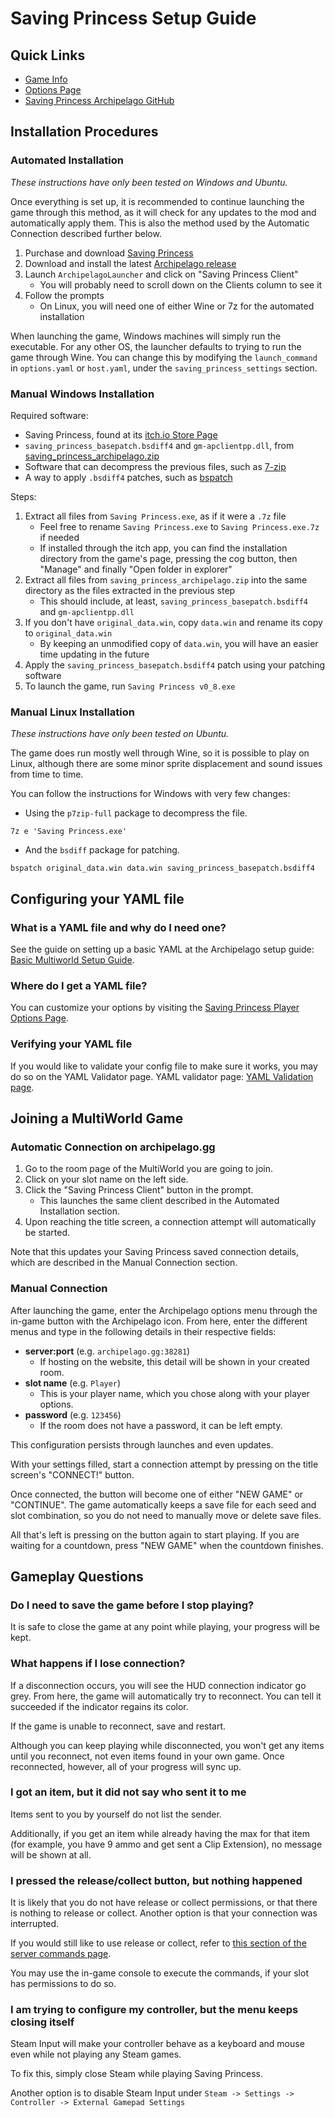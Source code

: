 # Saving Princess Setup Guide

## Quick Links
- [Game Info](/games/Saving%20Princess/info/en)
- [Options Page](/games/Saving%20Princess/player-options)
- [Saving Princess Archipelago GitHub](https://github.com/LeonarthCG/saving-princess-archipelago)

## Installation Procedures

### Automated Installation

*These instructions have only been tested on Windows and Ubuntu.*

Once everything is set up, it is recommended to continue launching the game through this method, as it will check for any updates to the mod and automatically apply them.
This is also the method used by the Automatic Connection described further below.

1. Purchase and download [Saving Princess](https://brainos.itch.io/savingprincess)
2. Download and install the latest [Archipelago release](https://github.com/ArchipelagoMW/Archipelago/releases/latest)
3. Launch `ArchipelagoLauncher` and click on "Saving Princess Client"
   * You will probably need to scroll down on the Clients column to see it
4. Follow the prompts
   * On Linux, you will need one of either Wine or 7z for the automated installation

When launching the game, Windows machines will simply run the executable. For any other OS, the launcher defaults to trying to run the game through Wine. You can change this by modifying the `launch_command` in `options.yaml` or `host.yaml`, under the `saving_princess_settings` section.

### Manual Windows Installation

Required software:
- Saving Princess, found at its [itch.io Store Page](https://brainos.itch.io/savingprincess)
- `saving_princess_basepatch.bsdiff4` and `gm-apclientpp.dll`, from [saving_princess_archipelago.zip](https://github.com/LeonarthCG/saving-princess-archipelago/releases/latest)
- Software that can decompress the previous files, such as [7-zip](https://www.7-zip.org/download.html)
- A way to apply `.bsdiff4` patches, such as [bspatch](https://www.romhacking.net/utilities/929/)

Steps:
1. Extract all files from `Saving Princess.exe`, as if it were a `.7z` file
   * Feel free to rename `Saving Princess.exe` to `Saving Princess.exe.7z` if needed
   * If installed through the itch app, you can find the installation directory from the game's page, pressing the cog button, then "Manage" and finally "Open folder in explorer"
2. Extract all files from `saving_princess_archipelago.zip` into the same directory as the files extracted in the previous step
   * This should include, at least, `saving_princess_basepatch.bsdiff4` and `gm-apclientpp.dll`
3. If you don't have `original_data.win`, copy `data.win` and rename its copy to `original_data.win`
   * By keeping an unmodified copy of `data.win`, you will have an easier time updating in the future
4. Apply the `saving_princess_basepatch.bsdiff4` patch using your patching software
5. To launch the game, run `Saving Princess v0_8.exe`

### Manual Linux Installation

*These instructions have only been tested on Ubuntu.*

The game does run mostly well through Wine, so it is possible to play on Linux, although there are some minor sprite displacement and sound issues from time to time.

You can follow the instructions for Windows with very few changes:

* Using the `p7zip-full` package to decompress the file.
```
7z e 'Saving Princess.exe'
```
* And the `bsdiff` package for patching.
```
bspatch original_data.win data.win saving_princess_basepatch.bsdiff4
```

## Configuring your YAML file

### What is a YAML file and why do I need one?

See the guide on setting up a basic YAML at the Archipelago setup
guide: [Basic Multiworld Setup Guide](/tutorial/Archipelago/setup/en).

### Where do I get a YAML file?

You can customize your options by visiting the [Saving Princess Player Options Page](/games/Saving%20Princess/player-options).

### Verifying your YAML file

If you would like to validate your config file to make sure it works, you may do so on the YAML Validator page. YAML
validator page: [YAML Validation page](/check).

## Joining a MultiWorld Game

### Automatic Connection on archipelago.gg

1. Go to the room page of the MultiWorld you are going to join.
2. Click on your slot name on the left side.
3. Click the "Saving Princess Client" button in the prompt.
   * This launches the same client described in the Automated Installation section.
4. Upon reaching the title screen, a connection attempt will automatically be started.

Note that this updates your Saving Princess saved connection details, which are described in the Manual Connection section.

### Manual Connection

After launching the game, enter the Archipelago options menu through the in-game button with the Archipelago icon.
From here, enter the different menus and type in the following details in their respective fields:
- **server:port** (e.g. `archipelago.gg:38281`)
   * If hosting on the website, this detail will be shown in your created room.
- **slot name** (e.g. `Player`)
   * This is your player name, which you chose along with your player options.
- **password** (e.g. `123456`)
  * If the room does not have a password, it can be left empty.

This configuration persists through launches and even updates.

With your settings filled, start a connection attempt by pressing on the title screen's "CONNECT!" button.

Once connected, the button will become one of either "NEW GAME" or "CONTINUE".
The game automatically keeps a save file for each seed and slot combination, so you do not need to manually move or delete save files.

All that's left is pressing on the button again to start playing. If you are waiting for a countdown, press "NEW GAME" when the countdown finishes.

## Gameplay Questions

### Do I need to save the game before I stop playing?

It is safe to close the game at any point while playing, your progress will be kept.

### What happens if I lose connection?

If a disconnection occurs, you will see the HUD connection indicator go grey.
From here, the game will automatically try to reconnect.
You can tell it succeeded if the indicator regains its color.

If the game is unable to reconnect, save and restart.

Although you can keep playing while disconnected, you won't get any items until you reconnect, not even items found in your own game.
Once reconnected, however, all of your progress will sync up.

### I got an item, but it did not say who sent it to me

Items sent to you by yourself do not list the sender.

Additionally, if you get an item while already having the max for that item (for example, you have 9 ammo and get sent a Clip Extension), no message will be shown at all.

### I pressed the release/collect button, but nothing happened

It is likely that you do not have release or collect permissions, or that there is nothing to release or collect.
Another option is that your connection was interrupted.

If you would still like to use release or collect, refer to [this section of the server commands page](https://archipelago.gg/tutorial/Archipelago/commands/en#collect/release).

You may use the in-game console to execute the commands, if your slot has permissions to do so.

### I am trying to configure my controller, but the menu keeps closing itself

Steam Input will make your controller behave as a keyboard and mouse even while not playing any Steam games.

To fix this, simply close Steam while playing Saving Princess.

Another option is to disable Steam Input under `Steam -> Settings -> Controller -> External Gamepad Settings`
